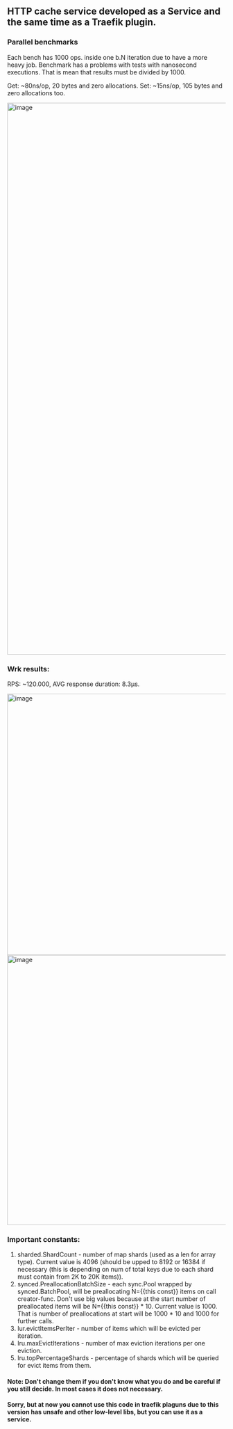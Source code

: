 ## HTTP cache service developed as a Service and the same time as a Traefik plugin.

### Parallel benchmarks
Each bench has 1000 ops. inside one b.N iteration due to have a more heavy job. Benchmark has a problems with tests with nanosecond executions. That is mean that results must be divided by 1000.

Get: ~80ns/op, 20 bytes and zero allocations. Set: ~15ns/op, 105 bytes and zero allocations too.

<img width="1269" alt="image" src="https://github.com/user-attachments/assets/6a28aa7d-bda2-4b40-ae34-5248bd60962a" />

### Wrk results:

RPS: ~120.000, AVG response duration: 8.3µs.

<img width="601" alt="image" src="https://github.com/user-attachments/assets/6be0dd4d-4015-4c89-8724-9f55903146f0" />
<img width="621" alt="image" src="https://github.com/user-attachments/assets/9f707945-0cae-4f37-89d7-b558a5d2bc9f" />

### Important constants:
1. sharded.ShardCount - number of map shards (used as a len for array type).
    Current value is 4096 (should be upped to 8192 or 16384 if necessary (this is depending on num of total keys due to each shard must contain from 2K to 20K items)).
2. synced.PreallocationBatchSize - each sync.Pool wrapped by synced.BatchPool, will be preallocating N={{this const}} items on call creator-func.
    Don't use big values because at the start number of preallocated items will be N={{this const}} * 10.
    Current value is 1000. That is number of preallocations at start will be 1000 * 10 and 1000  for further calls.
3. lur.evictItemsPerIter - number of items which will be evicted per iteration.
4. lru.maxEvictIterations - number of max eviction iterations per one eviction.
5. lru.topPercentageShards - percentage of shards which will be queried for evict items from them.
#### Note: Don't change them if you don't know what you do and be careful if you still decide. In most cases it does not necessary. 


#### Sorry, but at now you cannot use this code in traefik plaguns due to this version has unsafe and other low-level libs, but you can use it as a service. 
